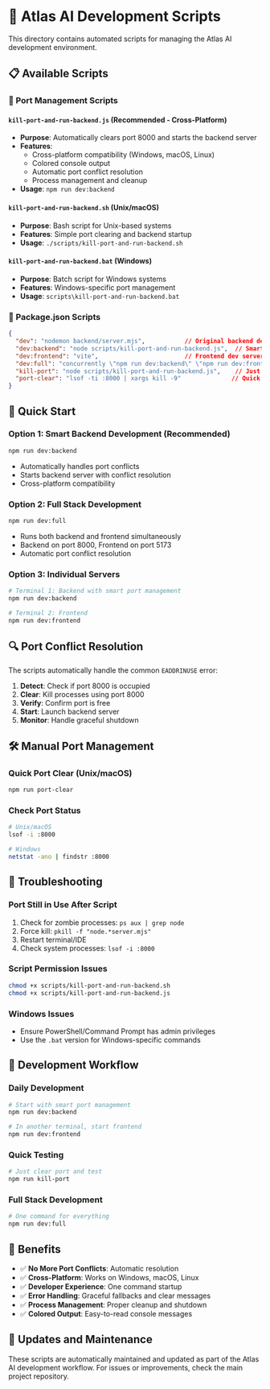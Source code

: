 # 🚀 Atlas AI Development Scripts

This directory contains automated scripts for managing the Atlas AI development environment.

## 📋 Available Scripts

### 🔧 Port Management Scripts

#### `kill-port-and-run-backend.js` (Recommended - Cross-Platform)
- **Purpose**: Automatically clears port 8000 and starts the backend server
- **Features**: 
  - Cross-platform compatibility (Windows, macOS, Linux)
  - Colored console output
  - Automatic port conflict resolution
  - Process management and cleanup
- **Usage**: `npm run dev:backend`

#### `kill-port-and-run-backend.sh` (Unix/macOS)
- **Purpose**: Bash script for Unix-based systems
- **Features**: Simple port clearing and backend startup
- **Usage**: `./scripts/kill-port-and-run-backend.sh`

#### `kill-port-and-run-backend.bat` (Windows)
- **Purpose**: Batch script for Windows systems
- **Features**: Windows-specific port management
- **Usage**: `scripts\kill-port-and-run-backend.bat`

### 🎯 Package.json Scripts

```json
{
  "dev": "nodemon backend/server.mjs",           // Original backend dev
  "dev:backend": "node scripts/kill-port-and-run-backend.js",  // Smart backend dev
  "dev:frontend": "vite",                        // Frontend dev server
  "dev:full": "concurrently \"npm run dev:backend\" \"npm run dev:frontend\"", // Both servers
  "kill-port": "node scripts/kill-port-and-run-backend.js",    // Just clear port
  "port-clear": "lsof -ti :8000 | xargs kill -9"              // Quick port clear
}
```

## 🚀 Quick Start

### Option 1: Smart Backend Development (Recommended)
```bash
npm run dev:backend
```
- Automatically handles port conflicts
- Starts backend server with conflict resolution
- Cross-platform compatibility

### Option 2: Full Stack Development
```bash
npm run dev:full
```
- Runs both backend and frontend simultaneously
- Backend on port 8000, Frontend on port 5173
- Automatic port conflict resolution

### Option 3: Individual Servers
```bash
# Terminal 1: Backend with smart port management
npm run dev:backend

# Terminal 2: Frontend
npm run dev:frontend
```

## 🔍 Port Conflict Resolution

The scripts automatically handle the common `EADDRINUSE` error:

1. **Detect**: Check if port 8000 is occupied
2. **Clear**: Kill processes using port 8000
3. **Verify**: Confirm port is free
4. **Start**: Launch backend server
5. **Monitor**: Handle graceful shutdown

## 🛠️ Manual Port Management

### Quick Port Clear (Unix/macOS)
```bash
npm run port-clear
```

### Check Port Status
```bash
# Unix/macOS
lsof -i :8000

# Windows
netstat -ano | findstr :8000
```

## 🔧 Troubleshooting

### Port Still in Use After Script
1. Check for zombie processes: `ps aux | grep node`
2. Force kill: `pkill -f "node.*server.mjs"`
3. Restart terminal/IDE
4. Check system processes: `lsof -i :8000`

### Script Permission Issues
```bash
chmod +x scripts/kill-port-and-run-backend.sh
chmod +x scripts/kill-port-and-run-backend.js
```

### Windows Issues
- Ensure PowerShell/Command Prompt has admin privileges
- Use the `.bat` version for Windows-specific commands

## 📱 Development Workflow

### Daily Development
```bash
# Start with smart port management
npm run dev:backend

# In another terminal, start frontend
npm run dev:frontend
```

### Quick Testing
```bash
# Just clear port and test
npm run kill-port
```

### Full Stack Development
```bash
# One command for everything
npm run dev:full
```

## 🎯 Benefits

- ✅ **No More Port Conflicts**: Automatic resolution
- ✅ **Cross-Platform**: Works on Windows, macOS, Linux
- ✅ **Developer Experience**: One command startup
- ✅ **Error Handling**: Graceful fallbacks and clear messages
- ✅ **Process Management**: Proper cleanup and shutdown
- ✅ **Colored Output**: Easy-to-read console messages

## 🔄 Updates and Maintenance

These scripts are automatically maintained and updated as part of the Atlas AI development workflow. For issues or improvements, check the main project repository.
